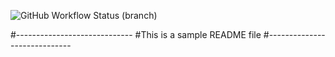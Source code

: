 ![GitHub Workflow Status (branch)](https://img.shields.io/github/actions/workflow/status/callum-sim/SEMCOURSEWORK/main.yml?branch=master)


#-----------------------------
#This is a sample README file
#-----------------------------

